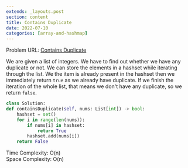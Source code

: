 ```yaml
---
extends: _layouts.post
section: content
title: Contains Duplicate
date: 2022-07-10
categories: [array-and-hashmap]
---
```


Problem URL: [Contains Duplicate](https://leetcode.com/problems/contains-duplicate/)

We are given a list of integers. We have to find out whether we have any duplicate or not. We can store the elements in a hashset while iterating through the list. We the item is already present in the hashset then we immediately return `true` as we already have duplicate. If we finish the iteration of the whole list, that means we don't have any duplicate, so we return `false`.

```python
class Solution:
def containsDuplicate(self, nums: List[int]) -> bool:
    hashset = set()
    for i in range(len(nums)):
        if nums[i] in hashset:
            return True
        hashset.add(nums[i])
    return False
```

Time Complexity: O(n) <br/>
Space Complexity: O(n)